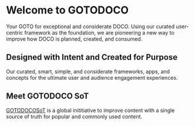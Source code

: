 # Welcome to GOTODOCO

Your GOTO for exceptional and considerate DOCO. Using our curated user-centric framework as the foundation, we are pioneering a new way to improve how DOCO is planned, created, and consumed.

## Designed with Intent and Created for Purpose

Our curated, smart, simple, and considerate frameworks, apps, and concepts for the ultimate user and audience engagement experiences. 

## Meet GOTODOCO SoT

[GOTODOCOSoT](https://github.com/GOTODOCOSoT) is a global inititiative to improve content with a single source of truth for popular and commonly used content.
